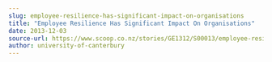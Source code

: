 ```yaml
---
slug: employee-resilience-has-significant-impact-on-organisations
title: "Employee Resilience Has Significant Impact On Organisations"
date: 2013-12-03
source-url: https://www.scoop.co.nz/stories/GE1312/S00013/employee-resilience-has-significant-impact-on-organisations.htm
author: university-of-canterbury
---
```


